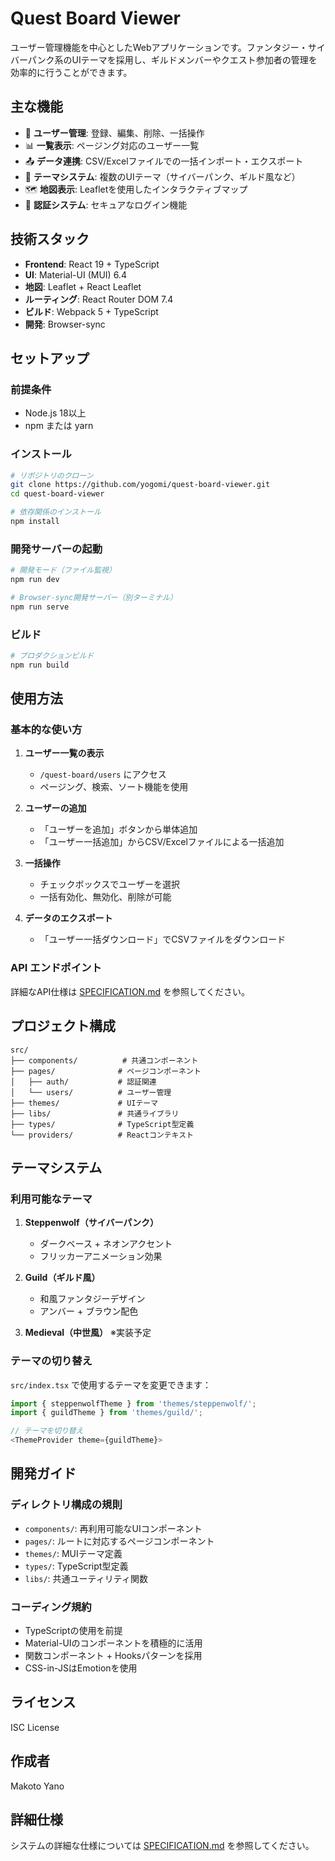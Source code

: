 # Quest Board Viewer

ユーザー管理機能を中心としたWebアプリケーションです。ファンタジー・サイバーパンク系のUIテーマを採用し、ギルドメンバーやクエスト参加者の管理を効率的に行うことができます。

## 主な機能

- 👥 **ユーザー管理**: 登録、編集、削除、一括操作
- 📊 **一覧表示**: ページング対応のユーザー一覧
- 📤 **データ連携**: CSV/Excelファイルでの一括インポート・エクスポート
- 🎨 **テーマシステム**: 複数のUIテーマ（サイバーパンク、ギルド風など）
- 🗺️ **地図表示**: Leafletを使用したインタラクティブマップ
- 🔐 **認証システム**: セキュアなログイン機能

## 技術スタック

- **Frontend**: React 19 + TypeScript
- **UI**: Material-UI (MUI) 6.4
- **地図**: Leaflet + React Leaflet
- **ルーティング**: React Router DOM 7.4
- **ビルド**: Webpack 5 + TypeScript
- **開発**: Browser-sync

## セットアップ

### 前提条件
- Node.js 18以上
- npm または yarn

### インストール
```bash
# リポジトリのクローン
git clone https://github.com/yogomi/quest-board-viewer.git
cd quest-board-viewer

# 依存関係のインストール
npm install
```

### 開発サーバーの起動
```bash
# 開発モード（ファイル監視）
npm run dev

# Browser-sync開発サーバー（別ターミナル）
npm run serve
```

### ビルド
```bash
# プロダクションビルド
npm run build
```

## 使用方法

### 基本的な使い方

1. **ユーザー一覧の表示**
   - `/quest-board/users` にアクセス
   - ページング、検索、ソート機能を使用

2. **ユーザーの追加**
   - 「ユーザーを追加」ボタンから単体追加
   - 「ユーザー一括追加」からCSV/Excelファイルによる一括追加

3. **一括操作**
   - チェックボックスでユーザーを選択
   - 一括有効化、無効化、削除が可能

4. **データのエクスポート**
   - 「ユーザー一括ダウンロード」でCSVファイルをダウンロード

### API エンドポイント

詳細なAPI仕様は [SPECIFICATION.md](./SPECIFICATION.md) を参照してください。

## プロジェクト構成

```
src/
├── components/          # 共通コンポーネント
├── pages/              # ページコンポーネント
│   ├── auth/           # 認証関連
│   └── users/          # ユーザー管理
├── themes/             # UIテーマ
├── libs/               # 共通ライブラリ
├── types/              # TypeScript型定義
└── providers/          # Reactコンテキスト
```

## テーマシステム

### 利用可能なテーマ

1. **Steppenwolf（サイバーパンク）**
   - ダークベース + ネオンアクセント
   - フリッカーアニメーション効果

2. **Guild（ギルド風）**
   - 和風ファンタジーデザイン
   - アンバー + ブラウン配色

3. **Medieval（中世風）** ※実装予定

### テーマの切り替え

`src/index.tsx` で使用するテーマを変更できます：

```typescript
import { steppenwolfTheme } from 'themes/steppenwolf/';
import { guildTheme } from 'themes/guild/';

// テーマを切り替え
<ThemeProvider theme={guildTheme}>
```

## 開発ガイド

### ディレクトリ構成の規則

- `components/`: 再利用可能なUIコンポーネント
- `pages/`: ルートに対応するページコンポーネント
- `themes/`: MUIテーマ定義
- `types/`: TypeScript型定義
- `libs/`: 共通ユーティリティ関数

### コーディング規約

- TypeScriptの使用を前提
- Material-UIのコンポーネントを積極的に活用
- 関数コンポーネント + Hooksパターンを採用
- CSS-in-JSはEmotionを使用

## ライセンス

ISC License

## 作成者

Makoto Yano

## 詳細仕様

システムの詳細な仕様については [SPECIFICATION.md](./SPECIFICATION.md) を参照してください。